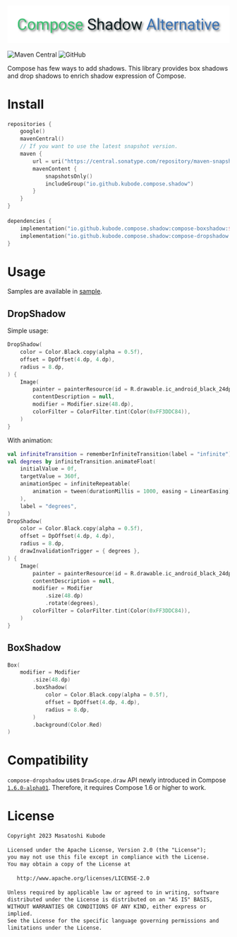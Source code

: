 ![title](./docs/images/title.png)

![Maven Central](https://img.shields.io/maven-central/v/io.github.kubode.compose.shadow/compose-boxshadow)
![GitHub](https://img.shields.io/github/license/kubode/compose-shadow-alternative)

Compose has few ways to add shadows.
This library provides box shadows and drop shadows to enrich shadow expression of Compose.

# Install

```kotlin
repositories {
    google()
    mavenCentral()
    // If you want to use the latest snapshot version.
    maven {
        url = uri("https://central.sonatype.com/repository/maven-snapshots/")
        mavenContent {
            snapshotsOnly()
            includeGroup("io.github.kubode.compose.shadow")
        }
    }
}

dependencies {
    implementation("io.github.kubode.compose.shadow:compose-boxshadow:$latestVersion")
    implementation("io.github.kubode.compose.shadow:compose-dropshadow:$latestVersion")
}
```

# Usage

Samples are available in [sample](sample).

## DropShadow

Simple usage:
```kotlin
DropShadow(
    color = Color.Black.copy(alpha = 0.5f),
    offset = DpOffset(4.dp, 4.dp),
    radius = 8.dp,
) {
    Image(
        painter = painterResource(id = R.drawable.ic_android_black_24dp),
        contentDescription = null,
        modifier = Modifier.size(48.dp),
        colorFilter = ColorFilter.tint(Color(0xFF3DDC84)),
    )
}
```

With animation:
```kotlin
val infiniteTransition = rememberInfiniteTransition(label = "infinite")
val degrees by infiniteTransition.animateFloat(
    initialValue = 0f,
    targetValue = 360f,
    animationSpec = infiniteRepeatable(
        animation = tween(durationMillis = 1000, easing = LinearEasing)
    ),
    label = "degrees",
)
DropShadow(
    color = Color.Black.copy(alpha = 0.5f),
    offset = DpOffset(4.dp, 4.dp),
    radius = 8.dp,
    drawInvalidationTrigger = { degrees },
) {
    Image(
        painter = painterResource(id = R.drawable.ic_android_black_24dp),
        contentDescription = null,
        modifier = Modifier
            .size(48.dp)
            .rotate(degrees),
        colorFilter = ColorFilter.tint(Color(0xFF3DDC84)),
    )
}
```

## BoxShadow

```kotlin
Box(
    modifier = Modifier
        .size(48.dp)
        .boxShadow(
            color = Color.Black.copy(alpha = 0.5f),
            offset = DpOffset(4.dp, 4.dp),
            radius = 8.dp,
        )
        .background(Color.Red)
)
```

# Compatibility

`compose-dropshadow` uses `DrawScope.draw` API newly introduced in Compose [`1.6.0-alpha01`](https://developer.android.com/jetpack/androidx/releases/compose-ui#1.6.0-alpha01).
Therefore, it requires Compose 1.6 or higher to work.

# License

```
Copyright 2023 Masatoshi Kubode

Licensed under the Apache License, Version 2.0 (the "License");
you may not use this file except in compliance with the License.
You may obtain a copy of the License at

   http://www.apache.org/licenses/LICENSE-2.0

Unless required by applicable law or agreed to in writing, software
distributed under the License is distributed on an "AS IS" BASIS,
WITHOUT WARRANTIES OR CONDITIONS OF ANY KIND, either express or implied.
See the License for the specific language governing permissions and
limitations under the License.
```
